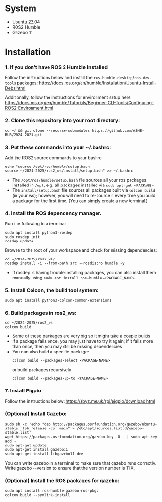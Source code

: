 # System #

- Ubuntu 22.04
- ROS2 Humble
- Gazebo 11

# Installation #

### 1. If you don’t have ROS 2 Humble installed ###
Follow the instructions below and install the `ros-humble-desktop`/`ros-dev-tools` packages: <https://docs.ros.org/en/humble/Installation/Ubuntu-Install-Debs.html>

Additionally, follow the instructions for environment setup here: <https://docs.ros.org/en/humble/Tutorials/Beginner-CLI-Tools/Configuring-ROS2-Environment.html>


### 2. Clone this repository into your root directory: ###

   ```
   cd ~/ && git clone --recurse-submodules https://github.com/ASME-BUR/2024-2025.git
   ```

### 3. Put these commands into your ~/.bashrc: ###
Add the ROS2 source commands to your bashrc
   ```
   echo "source /opt/ros/humble/setup.bash
   source ~/2024-2025/ros2_ws/install/setup.bash" >> ~/.bashrc
   ```

- The `/opt/ros/humble/setup.bash` file sources all your ros packages installed in `/opt`, e.g. all packages installed via `sudo apt-get <PACKAGE>`   
- The `install/setup.bash` file sources all packages built via `colcon build` (in your ws); however, you will need to re-source it every time you build a package for the first time. (You can simply create a new terminal.)

### 4. Install the ROS dependency manager. ###
Run the following in a terminal:

   ```
   sudo apt install python3-rosdep
   sudo rosdep init
   rosdep update
   ```
   Browse to the root of your workspace and check for missing dependencies:

   ```
   cd ~/2024-2025/ros2_ws/
   rosdep install -i --from-path src --rosdistro humble -y
   ```

   - If rosdep is having trouble installing packages, you can also install them manually using `sudo apt install ros-humble-<PACKAGE_NAME>`

### 5. Install Colcon, the build tool system: ###
   ```
   sudo apt install python3-colcon-common-extensions
   ```

### 6. Build packages in ros2_ws: ###
   ```
   cd ~/2024-2025/ros2_ws
   colcon build
   ```
   * Some of these packages are very big so it might take a couple builds
   * If a package fails once, you  may just have to try it again; if it fails more than once, then you may still be missing dependencies
   * You can also build a specific package:
      ```
      colcon build --packages-select <PACKAGE-NAME>
      ```
      or build packages recursively
      ```
      colcon build --packages-up-to <PACKAGE-NAME>
      ```


### 7. Install Pigpio ### 
Follow the instructions below:
   <https://abyz.me.uk/rpi/pigpio/download.html>


### (Optional) Install Gazebo: ###

   ```
   sudo sh -c 'echo "deb http://packages.osrfoundation.org/gazebo/ubuntu-stable `lsb_release -cs` main" > /etc/apt/sources.list.d/gazebo-stable.list'
   wget https://packages.osrfoundation.org/gazebo.key -O - | sudo apt-key add -
   sudo apt-get update
   sudo apt-get install gazebo11
   sudo apt-get install libgazebo11-dev
   ```
   You can write gazebo in a terminal to make sure that gazebo runs correctly. Write gazebo --version to ensure that the version number is 11.X.

### (Optional) Install the ROS packages for gazebo: ###
   ```
   sudo apt install ros-humble-gazebo-ros-pkgs
   colcon build --symlink-install
   ```
